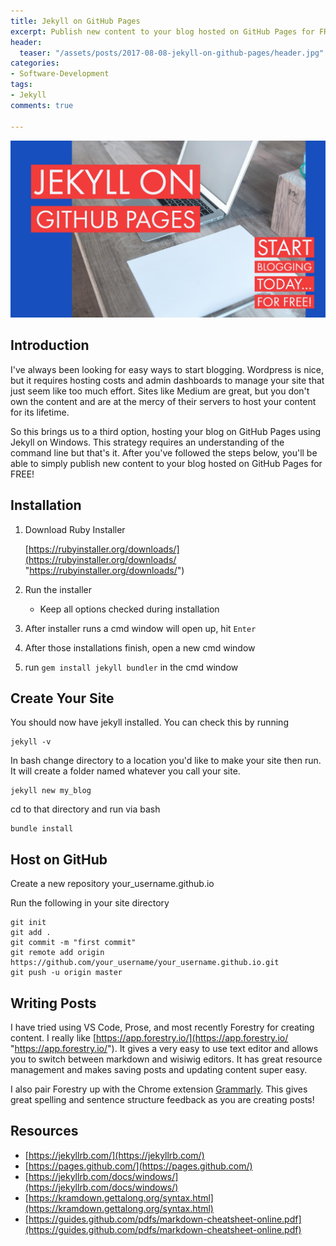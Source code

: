 ```yaml
---
title: Jekyll on GitHub Pages
excerpt: Publish new content to your blog hosted on GitHub Pages for FREE!
header:
  teaser: "/assets/posts/2017-08-08-jekyll-on-github-pages/header.jpg"
categories:
- Software-Development
tags:
- Jekyll
comments: true

---
```

![header](/assets/posts/2017-08-08-jekyll-on-github-pages/header.jpg)

## Introduction

I've always been looking for easy ways to start blogging. Wordpress is nice, but it requires hosting costs and admin dashboards to manage your site that just seem like too much effort. Sites like Medium are great, but you don't own the content and are at the mercy of their servers to host your content for its lifetime.

So this brings us to a third option, hosting your blog on GitHub Pages using Jekyll on Windows. This strategy requires an understanding of the command line but that's it. After you've followed the steps below, you'll be able to simply publish new content to your blog hosted on GitHub Pages for FREE!

## Installation

1. Download Ruby Installer

   [https://rubyinstaller.org/downloads/](https://rubyinstaller.org/downloads/ "https://rubyinstaller.org/downloads/")
2. Run the installer
   * Keep all options checked during installation
3. After installer runs a cmd window will open up, hit `Enter`
4. After those installations finish, open a new cmd window
5. run `gem install jekyll bundler` in the cmd window

## Create Your Site

You should now have jekyll installed. You can check this by running

    jekyll -v

In bash change directory to a location you'd like to make your site then run. It will create a folder named whatever you call your site.

    jekyll new my_blog

cd to that directory and run via bash

    bundle install

## Host on GitHub

Create a new repository your_username.github.io

Run the following in your site directory

    git init
    git add .
    git commit -m "first commit"
    git remote add origin https://github.com/your_username/your_username.github.io.git
    git push -u origin master

## Writing Posts

I have tried using VS Code, Prose, and most recently Forestry for creating content. I really like [https://app.forestry.io/](https://app.forestry.io/ "https://app.forestry.io/"). It gives a very easy to use text editor and allows you to switch between markdown and wisiwig editors. It has great resource management and makes saving posts and updating content super easy. 

I also pair Forestry up with the Chrome extension [Grammarly](https://www.grammarly.com/). This gives great spelling and sentence structure feedback as you are creating posts!

## Resources

* [https://jekyllrb.com/](https://jekyllrb.com/)
* [https://pages.github.com/](https://pages.github.com/)
* [https://jekyllrb.com/docs/windows/](https://jekyllrb.com/docs/windows/)
* [https://kramdown.gettalong.org/syntax.html](https://kramdown.gettalong.org/syntax.html)
* [https://guides.github.com/pdfs/markdown-cheatsheet-online.pdf](https://guides.github.com/pdfs/markdown-cheatsheet-online.pdf)